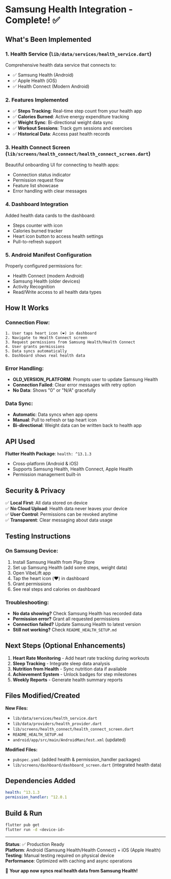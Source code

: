 # Samsung Health Integration - Complete! ✅

## What's Been Implemented

### 1. **Health Service** (`lib/data/services/health_service.dart`)
Comprehensive health data service that connects to:
- ✅ Samsung Health (Android)
- ✅ Apple Health (iOS)
- ✅ Health Connect (Modern Android)

### 2. **Features Implemented**
- ✅ **Steps Tracking**: Real-time step count from your health app
- ✅ **Calories Burned**: Active energy expenditure tracking
- ✅ **Weight Sync**: Bi-directional weight data sync
- ✅ **Workout Sessions**: Track gym sessions and exercises
- ✅ **Historical Data**: Access past health records

### 3. **Health Connect Screen** (`lib/screens/health_connect/health_connect_screen.dart`)
Beautiful onboarding UI for connecting to health apps:
- Connection status indicator
- Permission request flow
- Feature list showcase
- Error handling with clear messages

### 4. **Dashboard Integration**
Added health data cards to the dashboard:
- Steps counter with icon
- Calories burned tracker
- Heart icon button to access health settings
- Pull-to-refresh support

### 5. **Android Manifest Configuration**
Properly configured permissions for:
- Health Connect (modern Android)
- Samsung Health (older devices)
- Activity Recognition
- Read/Write access to all health data types

## How It Works

### Connection Flow:
```
1. User taps heart icon (❤️) in dashboard
2. Navigate to Health Connect screen
3. Request permissions from Samsung Health/Health Connect
4. User grants permissions
5. Data syncs automatically
6. Dashboard shows real health data
```

### Error Handling:
- **OLD_VERSION_PLATFORM**: Prompts user to update Samsung Health
- **Connection Failed**: Clear error messages with retry option
- **No Data**: Shows "0" or "N/A" gracefully

### Data Sync:
- **Automatic**: Data syncs when app opens
- **Manual**: Pull to refresh or tap heart icon
- **Bi-directional**: Weight data can be written back to health app

## API Used

**Flutter Health Package**: `health: ^13.1.3`
- Cross-platform (Android & iOS)
- Supports Samsung Health, Health Connect, Apple Health
- Permission management built-in

## Security & Privacy

✅ **Local First**: All data stored on device  
✅ **No Cloud Upload**: Health data never leaves your device  
✅ **User Control**: Permissions can be revoked anytime  
✅ **Transparent**: Clear messaging about data usage  

## Testing Instructions

### On Samsung Device:
1. Install Samsung Health from Play Store
2. Set up Samsung Health (add some steps, weight data)
3. Open VibeLift app
4. Tap the heart icon (❤️) in dashboard
5. Grant permissions
6. See real steps and calories on dashboard

### Troubleshooting:
- **No data showing?** Check Samsung Health has recorded data
- **Permission error?** Grant all requested permissions
- **Connection failed?** Update Samsung Health to latest version
- **Still not working?** Check `README_HEALTH_SETUP.md`

## Next Steps (Optional Enhancements)

1. **Heart Rate Monitoring** - Add heart rate tracking during workouts
2. **Sleep Tracking** - Integrate sleep data analysis
3. **Nutrition from Health** - Sync nutrition data if available
4. **Achievement System** - Unlock badges for step milestones
5. **Weekly Reports** - Generate health summary reports

## Files Modified/Created

**New Files:**
- `lib/data/services/health_service.dart`
- `lib/data/providers/health_provider.dart`
- `lib/screens/health_connect/health_connect_screen.dart`
- `README_HEALTH_SETUP.md`
- `android/app/src/main/AndroidManifest.xml` (updated)

**Modified Files:**
- `pubspec.yaml` (added health & permission_handler packages)
- `lib/screens/dashboard/dashboard_screen.dart` (integrated health data)

## Dependencies Added

```yaml
health: ^13.1.3
permission_handler: ^12.0.1
```

## Build & Run

```bash
flutter pub get
flutter run -d <device-id>
```

---

**Status**: ✅ Production Ready  
**Platform**: Android (Samsung Health/Health Connect) + iOS (Apple Health)  
**Testing**: Manual testing required on physical device  
**Performance**: Optimized with caching and async operations  

🎉 **Your app now syncs real health data from Samsung Health!**

